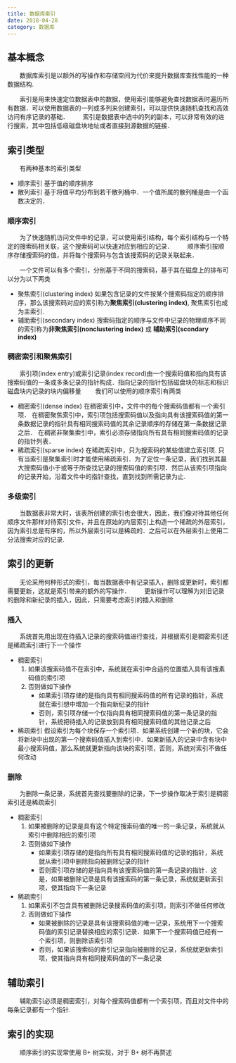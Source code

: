 ```yaml
---
title: 数据库索引
date: 2018-04-28
category: 数据库
---
```


## 基本概念

　　数据库索引是以额外的写操作和存储空间为代价来提升数据库查找性能的一种数据结构.
<!-- more -->
　　索引是用来快速定位数据表中的数据，使用索引能够避免查找数据表时遍历所有数据．可以使用数据表的一列或多列来创建索引，可以提供快速随机查找和高效访问有序记录的基础．
　　索引是数据表中选中的列的副本，可以非常有效的进行搜索，其中包括低级磁盘块地址或者直接到源数据的链接．

## 索引类型

　　有两种基本的索引类型
- 顺序索引
    基于值的顺序排序
- 散列索引
    基于将值平均分布到若干散列桶中．一个值所属的散列桶是由一个函数决定的．

### 顺序索引

　　为了快速随机访问文件中的记录，可以使用索引结构，每个索引结构与一个特定的搜索码相关联，这个搜索码可以快速对应到相应的记录．
　　顺序索引按顺序存储搜索码的值，并将每个搜索码与包含该搜索码的记录关联起来．

　　一个文件可以有多个索引，分别基于不同的搜索码，基于其在磁盘上的排布可以分为以下两类
- 聚焦索引(clustering index)
    如果包含记录的文件按某个搜索码指定的顺序排序，那么该搜索码对应的索引称为**聚焦索引(clustering index)**, 聚焦索引也成为主索引.
- 辅助索引(secondary index)
    搜索码指定的顺序与文件中记录的物理顺序不同的索引称为**非聚焦索引(nonclustering index)** 或 **辅助索引(scondary index)**

### 稠密索引和聚焦索引

　　索引项(index entry)或索引记录(index record)由一个搜索码值和指向具有该搜索码值的一条或多条记录的指针构成．指向记录的指针包括磁盘块的标志和标识磁盘块内记录的块内偏移量
　　我们可以使用的顺序索引有两类
- 稠密索引(dense index)
    在稠密索引中，文件中的每个搜索码值都有一个索引项．
    在稠密聚焦索引中，索引项包括搜索码值以及指向具有该搜索码值的第一条数据记录的指针具有相同搜索码值的其余记录顺序的存储在第一条数据记录之后．
    在稠密非聚集索引中，索引必须存储指向所有具有相同搜索码值的记录的指针列表．
- 稀疏索引(sparse index)
    在稀疏索引中，只为搜索码的某些值建立索引项.
    只有当索引是聚集索引时才能使用稀疏索引．为了定位一条记录，我们找到其最大搜索码值小于或等于所查找记录的搜索码值的索引项．然后从该索引项指向的记录开始，沿着文件中的指针查找，直到找到所需记录为止.

### 多级索引

　　当数据表非常大时，该表所创建的索引也会很大，因此，我们像对待其他任何顺序文件那样对待索引文件，并且在原始的内层索引上构造一个稀疏的外层索引，因为索引总是有序的，所以外层索引可以是稀疏的．之后可以在外层索引上使用二分法搜索对应的记录.

## 索引的更新

　　无论采用何种形式的索引，每当数据表中有记录插入，删除或更新时，索引都需要更新，这就是索引带来的额外的写操作．
　　更新操作可以理解为对旧记录的删除和新纪录的插入，因此，只需要考虑索引的插入和删除

### 插入

　　系统首先用出现在待插入记录的搜索码值进行查找，并根据索引是稠密索引还是稀疏索引进行下一个操作

- 稠密索引
    1. 如果该搜索码值不在索引中，系统就在索引中合适的位置插入具有该搜素码值的索引项
    2. 否则做如下操作
        - 如果索引项存储的是指向具有相同搜索码值的所有记录的指针，系统就在索引想中增加一个指向新纪录的指针
        - 否则，索引项存储一个仅指向具有相同搜索码值的第一条记录的指针，系统把待插入的记录放到具有相同搜索码值的其他记录之后
- 稀疏索引
    假设索引为每个块保存一个索引项．如果系统创建一个新的块，它会将新块中出现的第一个搜索码值插入到索引中．如果新插入的记录中含有块中最小搜索码值，那么系统就更新指向该块的索引项，否则，系统对索引不做任何改动

### 删除

　　为删除一条记录，系统首先查找要删除的记录，下一步操作取决于索引是稠密索引还是稀疏索引

- 稠密索引
    1. 如果被删除的记录是具有这个特定搜索码值的唯一的一条记录，系统就从索引中删除相应的索引项
    2. 否则做如下操作
        - 如果索引项存储的是指向所有具有相同搜索码值的记录的指针，系统就从索引项中删除指向被删除记录的指针
        - 否则索引项存储的是指向具有该搜索码值的第一条记录的指针．这是，如果被删除记录是具有该搜索码的第一条记录，系统就更新索引项，使其指向下一条记录
- 稀疏索引
    1. 如果索引不包含具有被删除记录搜索码值的索引项，则索引不做任何修改
    2. 否则做如下操作
        - 如果被删除的记录是具有该搜索码值的唯一记录，系统用下一个搜索码值的索引记录替换相应的索引记录．如果下一个搜索码值已经有一个索引项，则删除该索引项
        - 否则，如果该搜索码的索引记录指向被删除的记录，系统就更新索引项，使其指向具有相同搜索码值的下一条记录

## 辅助索引

　　辅助索引必须是稠密索引，对每个搜索码值都有一个索引项，而且对文件中的每条记录都有一个指针.

## 索引的实现

　　顺序索引的实现常使用 B+ 树实现，对于 B+ 树不再赘述